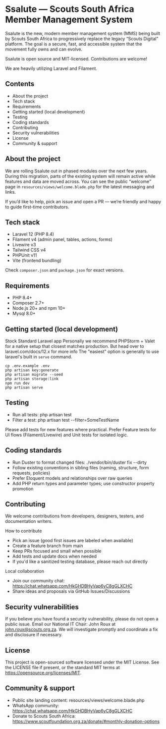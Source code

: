 # Ssalute — Scouts South Africa Member Management System

Ssalute is the new, modern member management system (MMS) being built by Scouts South Africa to progressively replace the legacy “Scouts Digital” platform. The goal is a secure, fast, and accessible system that the movement fully owns and can evolve.

Ssalute is open source and MIT-licensed. Contributions are welcome!

We are heavily utilizing Laravel and Filament.

## Contents
- About the project
- Tech stack
- Requirements
- Getting started (local development)
- Testing
- Coding standards
- Contributing
- Security vulnerabilities
- License
- Community & support


## About the project
We are rolling Ssalute out in phased modules over the next few years. During this migration, parts of the existing system will remain active while features and data are moved across. You can see the public “welcome” page in `resources/views/welcome.blade.php` for the latest messaging and links.

If you’d like to help, pick an issue and open a PR — we’re friendly and happy to guide first-time contributors.


## Tech stack
- Laravel 12 (PHP 8.4)
- Filament v4 (admin panel, tables, actions, forms)
- Livewire v3
- Tailwind CSS v4
- PHPUnit v11
- Vite (frontend bundling)

Check `composer.json` and `package.json` for exact versions.


## Requirements
- PHP 8.4+
- Composer 2.7+
- Node.js 20+ and npm 10+
- Mysql 8.0+ 


## Getting started (local development)
Stock Standard Laravel app
Personally we recommend PHPStorm + Valet for a native setup that closest matches production.
But head over to laravel.com/docs/12.x for more info
The "easiest" option is generally to use laravel's built in `serve` command.

```
cp .env.example .env
php artisan key:generate
php artisan migrate --seed
php artisan storage:link
npm run dev
php artisan serve
```

## Testing
- Run all tests: php artisan test
- Filter a test: php artisan test --filter=SomeTestName

Please add tests for new features where practical. Prefer Feature tests for UI flows (Filament/Livewire) and Unit tests for isolated logic.


## Coding standards
- Run Duster to format changed files: ./vendor/bin/duster fix --dirty
- Follow existing conventions in sibling files (naming, structure, form requests, policies)
- Prefer Eloquent models and relationships over raw queries
- Add PHP return types and parameter types; use constructor property promotion


## Contributing
We welcome contributions from developers, designers, testers, and documentation writers.

How to contribute
- Pick an issue (good first issues are labeled when available)
- Create a feature branch from main
- Keep PRs focused and small when possible
- Add tests and update docs when needed
- If you'd like a sanitized testing database, please reach out directly

Local collaboration
- Join our community chat: https://chat.whatsapp.com/HkGHDBHyVap6yC8gGLXCHC
- Share ideas and proposals via GitHub Issues/Discussions


## Security vulnerabilities
If you believe you have found a security vulnerability, please do not open a public issue. Email our National IT Chair: John Roux at john.roux@scouts.org.za. We will investigate promptly and coordinate a fix and disclosure if necessary.


## License
This project is open-sourced software licensed under the MIT License. See the LICENSE file if present, or the standard MIT terms at https://opensource.org/licenses/MIT.


## Community & support
- Public site landing content: resources/views/welcome.blade.php
- WhatsApp community: https://chat.whatsapp.com/HkGHDBHyVap6yC8gGLXCHC
- Donate to Scouts South Africa: https://www.scoutfoundation.org.za/donate/#monthly-donation-options
